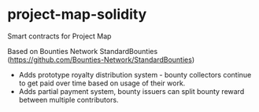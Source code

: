 # project-map-solidity
Smart contracts for Project Map


Based on Bounties Network StandardBounties (https://github.com/Bounties-Network/StandardBounties)
* Adds prototype royalty distribution system - bounty collectors continue to get paid over time based on usage of their work.
* Adds partial payment system, bounty issuers can split bounty reward between multiple contributors.
